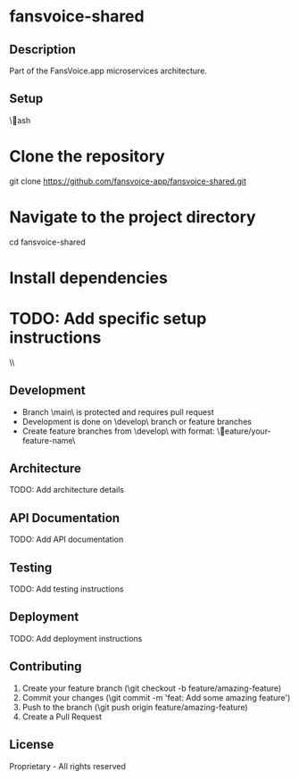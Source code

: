 ﻿# fansvoice-shared

## Description
Part of the FansVoice.app microservices architecture.

## Setup
\\\ash
# Clone the repository
git clone https://github.com/fansvoice-app/fansvoice-shared.git

# Navigate to the project directory
cd fansvoice-shared

# Install dependencies
# TODO: Add specific setup instructions
\\\

## Development
- Branch \main\ is protected and requires pull request
- Development is done on \develop\ branch or feature branches
- Create feature branches from \develop\ with format: \eature/your-feature-name\

## Architecture
TODO: Add architecture details

## API Documentation
TODO: Add API documentation

## Testing
TODO: Add testing instructions

## Deployment
TODO: Add deployment instructions

## Contributing
1. Create your feature branch (\git checkout -b feature/amazing-feature\)
2. Commit your changes (\git commit -m 'feat: Add some amazing feature'\)
3. Push to the branch (\git push origin feature/amazing-feature\)
4. Create a Pull Request

## License
Proprietary - All rights reserved
